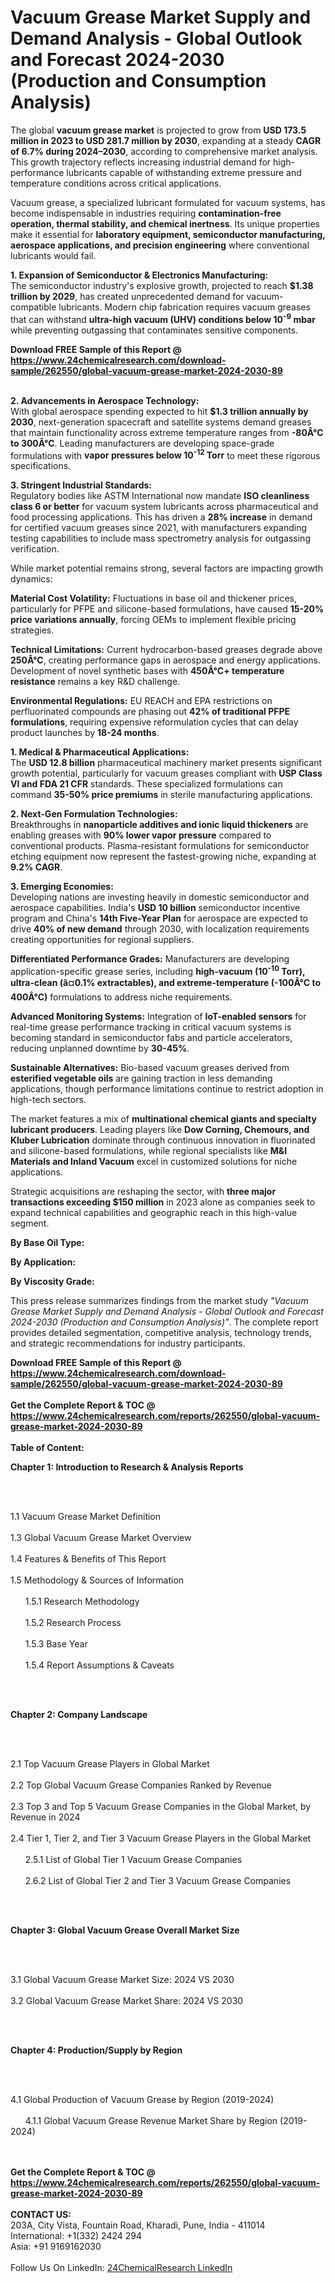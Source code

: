 <h1>Vacuum Grease Market Supply and Demand Analysis - Global Outlook and Forecast 2024-2030 (Production and Consumption Analysis)</h1><p>The global <strong>vacuum grease market</strong> is projected to grow from <strong>USD 173.5 million in 2023 to USD 281.7 million by 2030</strong>, expanding at a steady <strong>CAGR of 6.7% during 2024–2030</strong>, according to comprehensive market analysis. This growth trajectory reflects increasing industrial demand for high-performance lubricants capable of withstanding extreme pressure and temperature conditions across critical applications.</p><p>Vacuum grease, a specialized lubricant formulated for vacuum systems, has become indispensable in industries requiring <strong>contamination-free operation, thermal stability, and chemical inertness</strong>. Its unique properties make it essential for <strong>laboratory equipment, semiconductor manufacturing, aerospace applications, and precision engineering</strong> where conventional lubricants would fail.</p><p><strong>1. Expansion of Semiconductor &amp; Electronics Manufacturing:</strong><br>
The semiconductor industry's explosive growth, projected to reach <strong>$1.38 trillion by 2029</strong>, has created unprecedented demand for vacuum-compatible lubricants. Modern chip fabrication requires vacuum greases that can withstand <strong>ultra-high vacuum (UHV) conditions below 10<sup>-9</sup> mbar</strong> while preventing outgassing that contaminates sensitive components.</p><div><b>Download FREE Sample of this Report @ 
            <a href="https://www.24chemicalresearch.com/download-sample/262550/global-vacuum-grease-market-2024-2030-89">
            https://www.24chemicalresearch.com/download-sample/262550/global-vacuum-grease-market-2024-2030-89</a></b></div><br><p><strong>2. Advancements in Aerospace Technology:</strong><br>
With global aerospace spending expected to hit <strong>$1.3 trillion annually by 2030</strong>, next-generation spacecraft and satellite systems demand greases that maintain functionality across extreme temperature ranges from <strong>-80Â°C to 300Â°C</strong>. Leading manufacturers are developing space-grade formulations with <strong>vapor pressures below 10<sup>-12</sup> Torr</strong> to meet these rigorous specifications.</p><p><strong>3. Stringent Industrial Standards:</strong><br>
Regulatory bodies like ASTM International now mandate <strong>ISO cleanliness class 6 or better</strong> for vacuum system lubricants across pharmaceutical and food processing applications. This has driven a <strong>28% increase</strong> in demand for certified vacuum greases since 2021, with manufacturers expanding testing capabilities to include mass spectrometry analysis for outgassing verification.</p><p>While market potential remains strong, several factors are impacting growth dynamics:</p><p><strong>Material Cost Volatility:</strong> Fluctuations in base oil and thickener prices, particularly for PFPE and silicone-based formulations, have caused <strong>15-20% price variations annually</strong>, forcing OEMs to implement flexible pricing strategies.</p><p><strong>Technical Limitations:</strong> Current hydrocarbon-based greases degrade above <strong>250Â°C</strong>, creating performance gaps in aerospace and energy applications. Development of novel synthetic bases with <strong>450Â°C+ temperature resistance</strong> remains a key R&amp;D challenge.</p><p><strong>Environmental Regulations:</strong> EU REACH and EPA restrictions on perfluorinated compounds are phasing out <strong>42% of traditional PFPE formulations</strong>, requiring expensive reformulation cycles that can delay product launches by <strong>18-24 months</strong>.</p><p><strong>1. Medical &amp; Pharmaceutical Applications:</strong><br>
The <strong>USD 12.8 billion</strong> pharmaceutical machinery market presents significant growth potential, particularly for vacuum greases compliant with <strong>USP Class VI and FDA 21 CFR</strong> standards. These specialized formulations can command <strong>35-50% price premiums</strong> in sterile manufacturing applications.</p><p><strong>2. Next-Gen Formulation Technologies:</strong><br>
Breakthroughs in <strong>nanoparticle additives and ionic liquid thickeners</strong> are enabling greases with <strong>90% lower vapor pressure</strong> compared to conventional products. Plasma-resistant formulations for semiconductor etching equipment now represent the fastest-growing niche, expanding at <strong>9.2% CAGR</strong>.</p><p><strong>3. Emerging Economies:</strong><br>
Developing nations are investing heavily in domestic semiconductor and aerospace capabilities. India's <strong>USD 10 billion</strong> semiconductor incentive program and China's <strong>14th Five-Year Plan</strong> for aerospace are expected to drive <strong>40% of new demand</strong> through 2030, with localization requirements creating opportunities for regional suppliers.</p><p><strong>Differentiated Performance Grades:</strong> Manufacturers are developing application-specific grease series, including <strong>high-vacuum (10<sup>-10</sup> Torr), ultra-clean (â¤0.1% extractables), and extreme-temperature (-100Â°C to 400Â°C)</strong> formulations to address niche requirements.</p><p><strong>Advanced Monitoring Systems:</strong> Integration of <strong>IoT-enabled sensors</strong> for real-time grease performance tracking in critical vacuum systems is becoming standard in semiconductor fabs and particle accelerators, reducing unplanned downtime by <strong>30-45%</strong>.</p><p><strong>Sustainable Alternatives:</strong> Bio-based vacuum greases derived from <strong>esterified vegetable oils</strong> are gaining traction in less demanding applications, though performance limitations continue to restrict adoption in high-tech sectors.</p><p>The market features a mix of <strong>multinational chemical giants and specialty lubricant producers</strong>. Leading players like <strong>Dow Corning, Chemours, and Kluber Lubrication</strong> dominate through continuous innovation in fluorinated and silicone-based formulations, while regional specialists like <strong>M&amp;I Materials and Inland Vacuum</strong> excel in customized solutions for niche applications.</p><p>Strategic acquisitions are reshaping the sector, with <strong>three major transactions exceeding $150 million</strong> in 2023 alone as companies seek to expand technical capabilities and geographic reach in this high-value segment.</p><p><strong>By Base Oil Type:</strong></p><p><strong>By Application:</strong></p><p><strong>By Viscosity Grade:</strong></p><p>This press release summarizes findings from the market study <em>"Vacuum Grease Market Supply and Demand Analysis - Global Outlook and Forecast 2024-2030 (Production and Consumption Analysis)"</em>. The complete report provides detailed segmentation, competitive analysis, technology trends, and strategic recommendations for industry participants.</p><div><b>Download FREE Sample of this Report @ 
            <a href="https://www.24chemicalresearch.com/download-sample/262550/global-vacuum-grease-market-2024-2030-89">
            https://www.24chemicalresearch.com/download-sample/262550/global-vacuum-grease-market-2024-2030-89</a></b></div><br><div><b>Get the Complete Report & TOC @ 
            <a href="https://www.24chemicalresearch.com/reports/262550/global-vacuum-grease-market-2024-2030-89">
            https://www.24chemicalresearch.com/reports/262550/global-vacuum-grease-market-2024-2030-89</a></b></div><br>
            <b>Table of Content:</b><p><p><strong>Chapter 1: Introduction to Research &amp; Analysis Reports</strong></p><br />
<br />
<p>1.1 Vacuum Grease Market Definition<br /><br />
1.3 Global Vacuum Grease Market Overview<br /><br />
1.4 Features &amp; Benefits of This Report<br /><br />
1.5 Methodology &amp; Sources of Information<br /><br />
&nbsp;&nbsp;&nbsp;&nbsp;&nbsp; 1.5.1 Research Methodology<br /><br />
&nbsp;&nbsp;&nbsp;&nbsp;&nbsp; 1.5.2 Research Process<br /><br />
&nbsp;&nbsp;&nbsp;&nbsp;&nbsp; 1.5.3 Base Year<br /><br />
&nbsp;&nbsp;&nbsp;&nbsp;&nbsp; 1.5.4 Report Assumptions &amp; Caveats</p><br />
<br />
<p><strong>Chapter 2: Company Landscape</strong></p><br />
<br />
<p>2.1 Top Vacuum Grease Players in Global Market<br /><br />
2.2 Top Global Vacuum Grease Companies Ranked by Revenue<br /><br />
2.3 Top 3 and Top 5 Vacuum Grease Companies in the Global Market, by Revenue in 2024<br /><br />
2.4 Tier 1, Tier 2, and Tier 3 Vacuum Grease Players in the Global Market<br /><br />
&nbsp;&nbsp;&nbsp;&nbsp;&nbsp; 2.5.1 List of Global Tier 1 Vacuum Grease Companies<br /><br />
&nbsp;&nbsp;&nbsp;&nbsp;&nbsp; 2.6.2 List of Global Tier 2 and Tier 3 Vacuum Grease Companies</p><br />
<br />
<p><strong>Chapter 3: Global Vacuum Grease Overall Market Size</strong></p><br />
<br />
<p>3.1 Global Vacuum Grease Market Size: 2024 VS 2030<br /><br />
3.2 Global Vacuum Grease Market Share: 2024 VS 2030</p><br />
<br />
<p><strong>Chapter 4: Production/Supply by Region</strong></p><br />
<br />
<p>4.1 Global Production of Vacuum Grease by Region (2019-2024)<br /><br />
&nbsp;&nbsp;&nbsp;&nbsp;&nbsp; 4.1.1 Global Vacuum Grease Revenue Market Share by Region (2019-2024)<br /><br />
&nbsp</p><div><b>Get the Complete Report & TOC @ 
            <a href="https://www.24chemicalresearch.com/reports/262550/global-vacuum-grease-market-2024-2030-89">
            https://www.24chemicalresearch.com/reports/262550/global-vacuum-grease-market-2024-2030-89</a></b></div><br><b>CONTACT US:</b><br>
            203A, City Vista, Fountain Road, Kharadi, Pune, India - 411014<br>
            International: +1(332) 2424 294<br>
            Asia: +91 9169162030 <br><br>
            Follow Us On LinkedIn: <a href="https://www.linkedin.com/company/24chemicalresearch/">24ChemicalResearch LinkedIn</a>